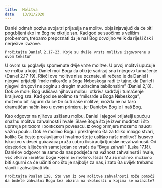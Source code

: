 ```yaml
---
title:  Molitva
date:   13/01/2020
---
```


Daniel odmah poziva svoja tri prijatelja na molitvu objašnjavajući da će biti pogubljeni ako im Bog ne otkrije san. Kad god se suočimo s velikim problemom, trebamo prepoznati da je naš Bog dovoljno velik da riješi čak i nerješive izazove.

`Pročitajte Daniel 2,17-23. Koje su dvije vrste molitve izgovorene u ovom tekstu?`

U ovom su poglavlju spomenute dvije vrste molitve. U prvoj molitvi upućuje se molba u kojoj Daniel moli Boga da otkrije sadržaj sna i njegovo tumačenje (Daniel 2,17-19). Riječi ove molitve nisu poznate, ali rečeno je da Daniel i njegovi prijatelji “mole milosrđe u Boga Nebeskoga radi te tajne, da Daniel i njegovi drugovi ne poginu s drugim mudracima babilonskim” (Daniel 2,18). Dok se mole, Bog uslišava njihovu molbu i otkriva sadržaj i tumačenje kraljevog sna. Kad god se molimo za “milosrđe u Boga Nebeskoga”, možemo biti sigurni da će On čuti naše molitve, možda ne na tako dramatičan način kao u ovom primjeru, jer Danielov Bog je i naš Bog.

Kao odgovor na njihovu uslišanu molbu, Daniel i njegovi prijatelji upućuju snažnu molitvu zahvalnosti i hvale. Slave Boga što je izvor mudrosti i što upravlja prirodom i političkom poviješću. Iz ovog primjera možemo naučiti važnu pouku. Dok se molimo Bogu i preklinjemo Ga za toliko mnogo stvari, koliko Ga često proslavljamo i hvalimo što je uslišao naše molitve? Isusovo iskustvo s deset gubavaca pruža dobru ilustraciju ljudske nezahvalnosti. Od desetorice izliječenih samo jedan se vraća da “Bogu zahvali” (Luka 17,18). Danielov odgovor ne samo da nas podsjeća na važnost zahvalnosti i hvale, već otkriva karakter Boga kojem se molimo. Kada Mu se molimo, možemo biti sigurni da će učiniti ono što je najbolje za nas, i zato Ga uvijek trebamo slaviti i zahvaljivati Mu.

`Pročitajte Psalam 138. Što vam iz ove molitve zahvalnosti može pomoći da budete zahvalni Bogu bez obzira na okolnosti u kojima se nalazite?`
